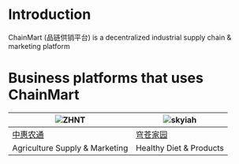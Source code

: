 # Introduction  

ChainMart (品链供销平台) is a decentralized industrial supply chain & marketing platform

# Business platforms that uses ChainMart

| ![ZHNT](https://raw.githubusercontent.com/jzgi/chainmart/master/Docs/zhnt.png) | ![skyiah](https://raw.githubusercontent.com/jzgi/chainmart/master/Docs/skyiah.png) |
| ---- | ----- |
| [中惠农通](https://jx.zhnt-x.com) | [穹苍家园](http://www.skyiah.com) |
| Agriculture Supply & Marketing | Healthy Diet & Products |
